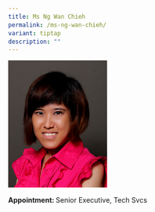 ```yaml
---
title: Ms Ng Wan Chieh
permalink: /ms-ng-wan-chieh/
variant: tiptap
description: ""
---
```

<p></p>
<div class="isomer-image-wrapper">
<img style="width: 40%;" height="auto" width="100%" alt="Image of Ms Ng Wan Chieh" src="/images/IS/IS_NG_WAN_CHIEH_4906.jpg">
</div>
<p><strong>Appointment: </strong>Senior Executive, Tech Svcs</p>